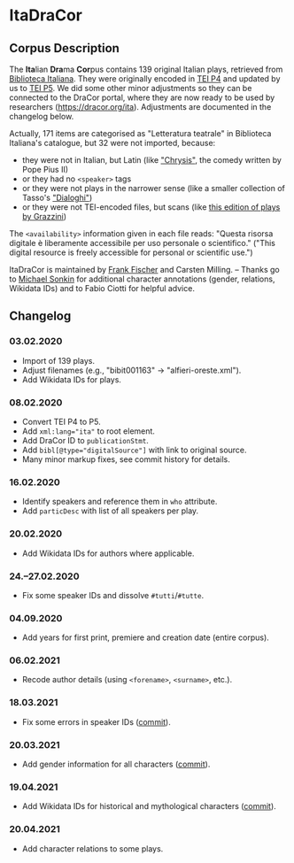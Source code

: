 # ItaDraCor
## Corpus Description
The **Ita**lian **Dra**ma **Cor**pus contains 139 original Italian plays, retrieved from [Biblioteca Italiana](http://www.bibliotecaitaliana.it/). They were originally encoded in [TEI P4](https://www.tei-c.org/Vault/P4/) and updated by us to [TEI P5](https://tei-c.org/guidelines/p5/). We did some other minor adjustments so they can be connected to the DraCor portal, where they are now ready to be used by researchers (https://dracor.org/ita). Adjustments are documented in the changelog below.

Actually, 171 items are categorised as "Letteratura teatrale" in Biblioteca Italiana's catalogue, but 32 were not imported, because:

- they were not in Italian, but Latin (like ["Chrysis"](http://www.bibliotecaitaliana.it/testo/bibit000078), the comedy written by Pope Pius II)
- or they had no ```<speaker>``` tags
- or they were not plays in the narrower sense (like a smaller collection of Tasso's ["Dialoghi"](http://www.bibliotecaitaliana.it/testo/bibit000646))
- or they were not TEI-encoded files, but scans (like [this edition of plays by Grazzini](http://www.bibliotecaitaliana.it/testo/si140))

The ```<availability>``` information given in each file reads: "Questa risorsa digitale è liberamente accessibile per uso personale o scientifico." ("This digital resource is freely accessible for personal or scientific use.")

ItaDraCor is maintained by [Frank Fischer](https://lehkost.github.io/) and Carsten Milling. – Thanks go to [Michael Sonkin](https://twitter.com/Migabaj) for additional character annotations (gender, relations, Wikidata IDs) and to Fabio Ciotti for helpful advice.

## Changelog
### 03.02.2020
* Import of 139 plays.
* Adjust filenames (e.g., "bibit001163" → "alfieri-oreste.xml").
* Add Wikidata IDs for plays.

### 08.02.2020
* Convert TEI P4 to P5.
* Add ```xml:lang="ita"``` to root element.
* Add DraCor ID to ```publicationStmt```.
* Add ```bibl[@type="digitalSource"]``` with link to original source.
* Many minor markup fixes, see commit history for details.

### 16.02.2020
* Identify speakers and reference them in ```who``` attribute.
* Add ```particDesc``` with list of all speakers per play.

### 20.02.2020
* Add Wikidata IDs for authors where applicable.

### 24.–27.02.2020
* Fix some speaker IDs and dissolve ```#tutti```/```#tutte```.

### 04.09.2020
* Add years for first print, premiere and creation date (entire corpus).

### 06.02.2021
* Recode author details (using ```<forename>```, ```<surname>```, etc.).

### 18.03.2021
* Fix some errors in speaker IDs ([commit](https://github.com/dracor-org/itadracor/commit/f61867b47a17ac4ed200a8e5ee72886fe275ca4e)).

### 20.03.2021
* Add gender information for all characters ([commit](https://github.com/dracor-org/itadracor/commit/f535f4b1a7c2b32a2f7e80d160a95b7f59f00119)).

### 19.04.2021
* Add Wikidata IDs for historical and mythological characters ([commit](https://github.com/dracor-org/itadracor/commit/59b7f2480f7e111ee5067ce7ce74c38d40464a70)).

### 20.04.2021
* Add character relations to some plays.
